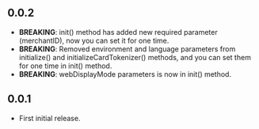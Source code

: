 ## 0.0.2

- **BREAKING**: init() method has added new required parameter (merchantID), now you can set it for one time.
- **BREAKING**: Removed environment and language parameters from initialize() and initializeCardTokenizer() methods, and you can set them for one time in init() method. 
- **BREAKING**: webDisplayMode parameters is now in init() method. 

## 0.0.1

* First initial release.
